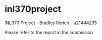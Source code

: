 # inl370project

INL370 Project - Bradley Rorich - u21444235

Please refer to the report in the submission
